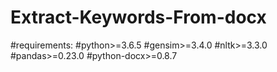 # Extract-Keywords-From-docx
#requirements:
#python>=3.6.5
#gensim>=3.4.0
#nltk>=3.3.0
#pandas>=0.23.0
#python-docx>=0.8.7
